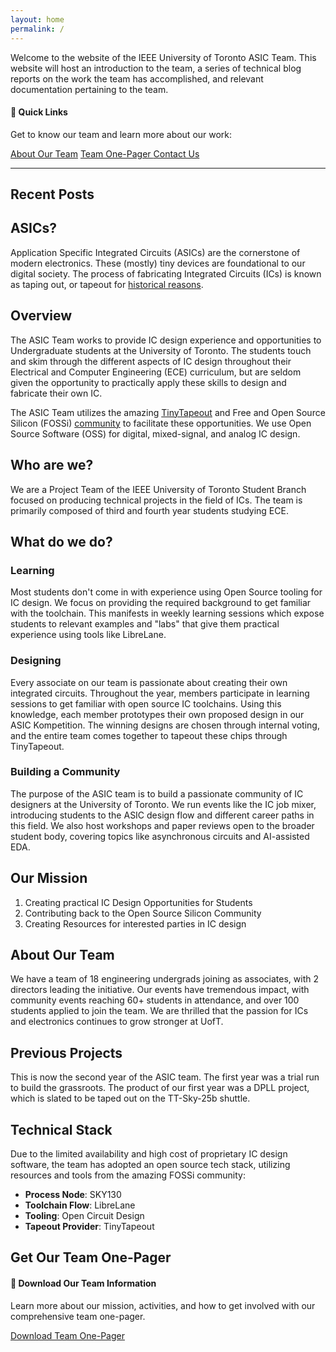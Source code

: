```yaml
---
layout: home
permalink: /
---
```

Welcome to the website of the IEEE University of Toronto ASIC Team. This website will host an introduction to the team, a series of technical blog reports on the work the team has accomplished, and relevant documentation pertaining to the team.

<div class="notice--success">
  <h4>🚀 Quick Links</h4>
  <p>Get to know our team and learn more about our work:</p>
  <a href="/about/" class="btn btn--info">About Our Team</a>
  <a href="/assets/asic_team_one_pager.pdf" class="btn btn--primary" target="_blank">
    <i class="fas fa-download"></i> Team One-Pager
  </a>
  <a href="/contact/" class="btn btn--success">Contact Us</a>
</div>

---

## Recent Posts

## ASICs?
Application Specific Integrated Circuits (ASICs) are the cornerstone of modern electronics. These (mostly) tiny devices are foundational to our digital society. The process of fabricating Integrated Circuits (ICs) is known as taping out, or tapeout for [historical reasons](https://en.wikipedia.org/wiki/Tape-out#Naming).

## Overview
The ASIC Team works to provide IC design experience and opportunities to Undergraduate students at the University of Toronto. The students touch and skim through the different aspects of IC design throughout their Electrical and Computer Engineering (ECE) curriculum, but are seldom given the opportunity to practically apply these skills to design and fabricate their own IC. 

The ASIC Team utilizes the amazing [TinyTapeout](https://tinytapeout.com/) and Free and Open Source Silicon (FOSSi) [community](https://fossi-foundation.org/) to facilitate these opportunities. We use Open Source Software (OSS) for digital, mixed-signal, and analog IC design.

## Who are we?
We are a Project Team of the IEEE University of Toronto Student Branch focused on producing technical projects in the field of ICs. The team is primarily composed of third and fourth year students studying ECE. 

## What do we do? 
### Learning
Most students don't come in with experience using Open Source tooling for IC design. We focus on providing the required background to get familiar with the toolchain. This manifests in weekly learning sessions which expose students to relevant examples and "labs" that give them practical experience using tools like LibreLane.

### Designing
Every associate on our team is passionate about creating their own integrated circuits. Throughout the year, members participate in learning sessions to get familiar with open source IC toolchains. Using this knowledge, each member prototypes their own proposed design in our ASIC Kompetition. The winning designs are chosen through internal voting, and the entire team comes together to tapeout these chips through TinyTapeout.

### Building a Community
The purpose of the ASIC team is to build a passionate community of IC designers at the University of Toronto. We run events like the IC job mixer, introducing students to the ASIC design flow and different career paths in this field. We also host workshops and paper reviews open to the broader student body, covering topics like asynchronous circuits and AI-assisted EDA.

## Our Mission
1. Creating practical IC Design Opportunities for Students
2. Contributing back to the Open Source Silicon Community  
3. Creating Resources for interested parties in IC design

## About Our Team
We have a team of 18 engineering undergrads joining as associates, with 2 directors leading the initiative. Our events have tremendous impact, with community events reaching 60+ students in attendance, and over 100 students applied to join the team. We are thrilled that the passion for ICs and electronics continues to grow stronger at UofT.

## Previous Projects
This is now the second year of the ASIC team. The first year was a trial run to build the grassroots. The product of our first year was a DPLL project, which is slated to be taped out on the TT-Sky-25b shuttle.

## Technical Stack
Due to the limited availability and high cost of proprietary IC design software, the team has adopted an open source tech stack, utilizing resources and tools from the amazing FOSSi community:

- **Process Node**: SKY130
- **Toolchain Flow**: LibreLane  
- **Tooling**: Open Circuit Design
- **Tapeout Provider**: TinyTapeout

## Get Our Team One-Pager

<div class="notice--info">
  <h4>📄 Download Our Team Information</h4>
  <p>Learn more about our mission, activities, and how to get involved with our comprehensive team one-pager.</p>
  <a href="/assets/asic_team_one_pager.pdf" class="btn btn--primary" target="_blank">
    <i class="fas fa-download"></i> Download Team One-Pager
  </a>
</div>
